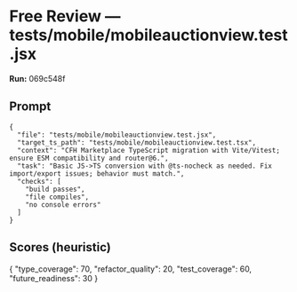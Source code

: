 # Free Review — tests/mobile/mobileauctionview.test.jsx

**Run:** 069c548f

## Prompt

```
{
  "file": "tests/mobile/mobileauctionview.test.jsx",
  "target_ts_path": "tests/mobile/mobileauctionview.test.tsx",
  "context": "CFH Marketplace TypeScript migration with Vite/Vitest; ensure ESM compatibility and router@6.",
  "task": "Basic JS->TS conversion with @ts-nocheck as needed. Fix import/export issues; behavior must match.",
  "checks": [
    "build passes",
    "file compiles",
    "no console errors"
  ]
}
```

## Scores (heuristic)

{
  "type_coverage": 70,
  "refactor_quality": 20,
  "test_coverage": 60,
  "future_readiness": 30
}
